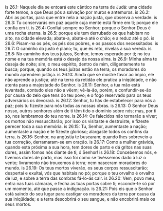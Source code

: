 is 26.1: Naquele dia se entoará este cântico na terra de Judá: uma cidade forte temos, a que Deus pôs a salvação por muros e antemuros.
is 26.2: Abri as portas, para que entre nela a nação justa, que observa a verdade.
is 26.3: Tu conservarás em paz aquele cuja mente está firme em ti; porque ele confia em ti.
is 26.4: Confiai sempre no Senhor; porque o Senhor Deus é uma rocha eterna.
is 26.5: porque ele tem derrubado os que habitam no alto, na cidade elevada; abate-a, abate-a até o chão; e a reduz até o pó.
is 26.6: Pisam-na os pés, os pés dos pobres, e os passos dos necessitados.
is 26.7: O caminho do justo é plano; tu, que és reto, nivelas a sua vereda.
is 26.8: No caminho dos teus juízos, Senhor, temos esperado por ti; no teu nome e na tua memória está o desejo da nossa alma.
is 26.9: Minha alma te deseja de noite; sim, o meu espírito, dentro de mim, diligentemente te busca; porque, quando os teus juízos estão na terra, os moradores do mundo aprendem justiça.
is 26.10: Ainda que se mostre favor ao ímpio, ele não aprende a justiça; até na terra da retidão ele pratica a iniqüidade, e não atenta para a majestade do Senhor.
is 26.11: Senhor, a tua mão está levantada, contudo eles não a vêem; vê-la-ão, porém, e confundir-se-ão por causa do zelo que tens do teu povo; e o fogo reservado para os teus adversários os devorará.
is 26.12: Senhor, tu hás de estabelecer para nós a paz; pois tu fizeste para nós todas as nossas obras.
is 26.13: Ó Senhor Deus nosso, outros senhores além de ti têm tido o domínio sobre nós; mas, por ti só, nos lembramos do teu nome.
is 26.14: Os falecidos não tornarão a viver; os mortos não ressuscitarão; por isso os visitaste e destruíste, e fizeste perecer toda a sua memória.
is 26.15: Tu, Senhor, aumentaste a nação; aumentaste a nação e te fizeste glorioso; alargaste todos os confins da terra.
is 26.16: Senhor, na angústia te buscaram; quando lhes sobreveio a tua correção, derramaram-se em oração.
is 26.17: Como a mulher grávida, quando está próxima a sua hora, tem dores de parto e dá gritos nas suas dores, assim fomos nós diante de ti, ó Senhor!
is 26.18: Concebemos nós, e tivemos dores de parto, mas isso foi como se tivéssemos dado à luz o vento; livramento não trouxemos à terra; nem nasceram moradores do mundo.
is 26.19: Os teus mortos viverão, os seus corpos ressuscitarão; despertai e exultai, vós que habitais no pó; porque o teu orvalho é orvalho de luz, e sobre a terra das sombras fá-lo-ás cair.
is 26.20: Vem, povo meu, entra nas tuas câmaras, e fecha as tuas portas sobre ti; esconde-te só por um momento, até que passe a indignação.
is 26.21: Pois eis que o Senhor está saindo do seu lugar para castigar os moradores da terra por causa da sua iniqüidade; e a terra descobrirá o seu sangue, e não encobrirá mais os seus mortos.
